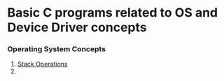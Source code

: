 # Basic C programs related to OS and Device Driver concepts

### Operating System Concepts

1. [Stack Operations](/Operating_System/Stack)
2. []()
